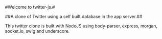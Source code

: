 #Welcome to twitter-js.#

##A clone of Twitter using a self built database in the app server.##

This twitter clone is built with NodeJS using body-parser, express, morgan, socket.io, swig and underscore.


